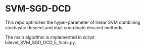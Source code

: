 # SVM-SGD-DCD
This repo optimizes the hyper-parameter of linear SVM combining stochastic descent and dual coordinate descent methods.

The main algorithm is implemented in script bilevel_SVM_SGD_DCD_5_folds.py.

